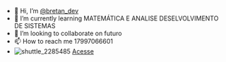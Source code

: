 - 👋 Hi, I’m <a href="https://www.instagram.com/bretan_dev/">@bretan_dev</a>
- 🌱 I’m currently learning MATEMÁTICA E ANALISE DESELVOLVIMENTO DE SISTEMAS
- 💞️ I’m looking to collaborate on futuro
- 📫 How to reach me 17997066601<br>
- ![shuttle_2285485](https://github.com/PABLOBRETAN/PABLOBRETAN/assets/138078633/34efa3f4-1973-4f12-8293-636b1af89344)
        <a href="https://pablobretan.github.io/meu-site/index.html">Acesse</a>


<!---
PABLOBRETAN/PABLOBRETAN is a ✨ special ✨ repository because its `README.md` (this file) appears on your GitHub profile.
You can click the Preview link to take a look at your changes.
--->
